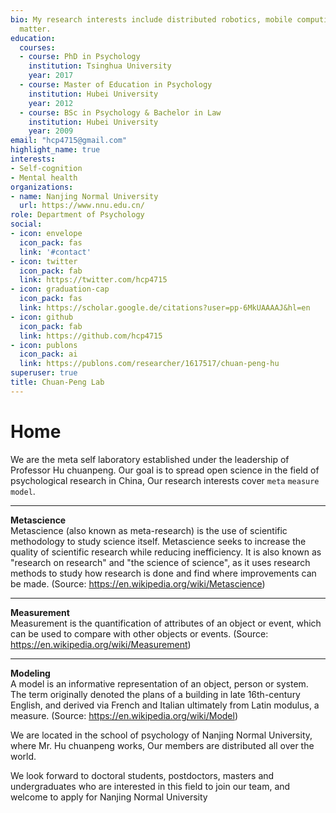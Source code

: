 ```yaml
---
bio: My research interests include distributed robotics, mobile computing and programmable
  matter.
education:
  courses:
  - course: PhD in Psychology
    institution: Tsinghua University
    year: 2017
  - course: Master of Education in Psychology
    institution: Hubei University
    year: 2012
  - course: BSc in Psychology & Bachelor in Law
    institution: Hubei University
    year: 2009
email: "hcp4715@gmail.com"
highlight_name: true
interests:
- Self-cognition
- Mental health
organizations:
- name: Nanjing Normal University
  url: https://www.nnu.edu.cn/
role: Department of Psychology
social:
- icon: envelope
  icon_pack: fas
  link: '#contact'
- icon: twitter
  icon_pack: fab
  link: https://twitter.com/hcp4715
- icon: graduation-cap
  icon_pack: fas
  link: https://scholar.google.de/citations?user=pp-6MkUAAAAJ&hl=en
- icon: github
  icon_pack: fab
  link: https://github.com/hcp4715
- icon: publons
  icon_pack: ai
  link: https://publons.com/researcher/1617517/chuan-peng-hu
superuser: true
title: Chuan-Peng Lab
---
```


# Home

We are the meta self laboratory established under the leadership of Professor Hu chuanpeng. Our goal is to spread open science in the field of psychological research in China, Our research interests cover `meta` `measure` `model`.


- - - - - -

**Metascience**  
Metascience (also known as meta-research) is the use of scientific methodology to study science itself. Metascience seeks to increase the quality of scientific research while reducing inefficiency. It is also known as "research on research" and "the science of science", as it uses research methods to study how research is done and find where improvements can be made. (Source: https://en.wikipedia.org/wiki/Metascience)

- - - - - -

**Measurement**  
Measurement is the quantification of attributes of an object or event, which can be used to compare with other objects or events. (Source: https://en.wikipedia.org/wiki/Measurement)

- - - - - -

**Modeling**  
A model is an informative representation of an object, person or system. The term originally denoted the plans of a building in late 16th-century English, and derived via French and Italian ultimately from Latin modulus, a measure. (Source: https://en.wikipedia.org/wiki/Model)

We are located in the school of psychology of Nanjing Normal University, where Mr. Hu chuanpeng works, Our members are distributed all over the world.

We look forward to doctoral students, postdoctors, masters and undergraduates who are interested in this field to join our team, and welcome to apply for Nanjing Normal University


